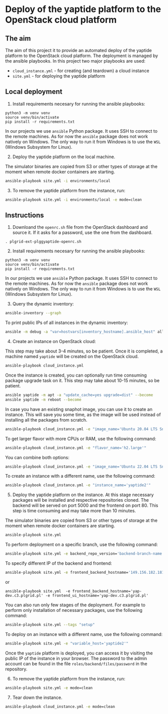 # Deploy of the yaptide platform to the OpenStack cloud platform

## The aim

The aim of this project it to provide an automated deploy of the yaptide platform to the OpenStack cloud platform.
The deployment is managed by the ansible playbooks. In this project two major playbooks are used:
 - `cloud_instance.yml` - for creating (and teardown) a cloud instance
 - `site.yml` - for deploying the yaptide platform

## Local deployment

1. Install requirements necesary for running the ansible playbooks:

```
python3 -m venv venv
source venv/bin/activate
pip install -r requirements.txt
```

In our projects we use `ansible` Python package. It uses SSH to connect to the remote machines.
As for now the `ansible` package does not work natively on Windows.
The only way to run it from Windows is to use the `WSL` (Windows Subsystem for Linux).

2. Deploy the yaptide platform on the local machine.

The simulator binaries are copied from S3 or other types of storage at the moment when remote docker containers are starting.
```bash
ansible-playbook site.yml -i environments/local
```

3. To remove the yaptide platform from the instance, run:

```bash
ansible-playbook site.yml -i environments/local -e mode=clean
```

## Instructions

1. Downloand the `openrc.sh` file from the OpenStack dashboard and source it. If it asks for a password, use the one from the dashboard.

```
. plgrid-ext-plggyaptide-openrc.sh
```

2. Install requirements necesary for running the ansible playbooks:

```
python3 -m venv venv
source venv/bin/activate
pip install -r requirements.txt
```

In our projects we use `ansible` Python package. It uses SSH to connect to the remote machines.
As for now the `ansible` package does not work natively on Windows.
The only way to run it from Windows is to use the `WSL` (Windows Subsystem for Linux).

3. Query the dynamic inventory:

```bash
ansible-inventory --graph
```

To print public IPs of all instances in the dynamic inventory:

```bash
ansible -m debug -a "var=hostvars[inventory_hostname].ansible_host" all
```

4. Create an instance on OpenStack cloud:

This step may take about 3-4 minutes, so be patient. Once it is completed, a machine named `yaptide` will be created on the OpenStack cloud.

```bash
ansible-playbook cloud_instance.yml
```

Once the instance is created, you can optionally run time consuming package upgrade task on it. This step may take about 10-15 minutes, so be patient.

```bash
ansible yaptide -m apt -a "update_cache=yes upgrade=dist" --become
ansible yaptide -m reboot --become
```

In case you have an existing snaphot image, you can use it to create an instance.
This will save you some time, as the image will be used instead of installing all the packages from scratch.

```bash
ansible-playbook cloud_instance.yml -e "image_name='Ubuntu 20.04 LTS Snapshot 20230404'"
```

To get larger flavor with more CPUs or RAM, use the following command:

```bash
ansible-playbook cloud_instance.yml -e "flavor_name='h2.large'"
```

You can combine both options:
    
```bash
ansible-playbook cloud_instance.yml -e "image_name='Ubuntu 22.04 LTS Snapshot (20230404)'" -e "flavor_name='h2.large'"
```


To create an instance with a different name, use the following command:

```bash
ansible-playbook cloud_instance.yml -e "instance_name='yaptide2'"
```

5. Deploy the yaptide platform on the instance.
At this stage necessary packages will be installed and respective repositories cloned.
The backend will be served on port 5000 and the frontend on port 80.
This step is time consuming and may take more than 10 minutes.

The simulator binaries are copied from S3 or other types of storage at the moment when remote docker containers are starting.

```bash
ansible-playbook site.yml
```

To perform deployment on a specific branch, use the following command:

```bash
ansible-playbook site.yml -e backend_repo_version='backend-branch-name' -e frontend_repo_version='frontend-branch-name'
```

To specify different IP of the backend and frontend:
    
```bash
ansible-playbook site.yml -e frontend_backend_hostname='149.156.182.181' -e frontend_ui_hostname='149.156.182.181' -e backend_repo_version='backend-branch-name' -e frontend_repo_version='frontend-branch-name'
```
or

```
ansible-playbook site.yml  -e frontend_backend_hostname='yap-dev.c3.plgrid.pl' -e frontend_ui_hostname='yap-dev.c3.plgrid.pl' 
```

You can also run only few stages of the deployment. For example to perform only installation of necessary packages, use the following command:

```bash
ansible-playbook site.yml --tags "setup"
```

To deploy on an instance with a different name, use the following command:

```bash
ansible-playbook site.yml -e "variable_host='yaptide2'"
```

Once the `yaptide` platform is deployed, you can access it by visiting the public IP of the instance in your browser.
The password to the admin account can be found in the file `roles/backend/files/password` in the repository.

6. To remove the yaptide platform from the instance, run:

```bash
ansible-playbook site.yml -e mode=clean
```

7. Tear down the instance.

```bash
ansible-playbook cloud_instance.yml -e mode=clean
```